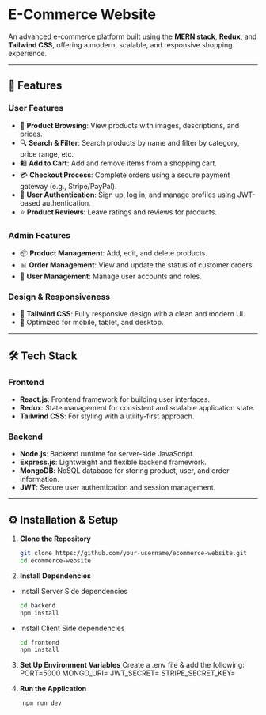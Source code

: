 # E-Commerce Website

An advanced e-commerce platform built using the **MERN stack**, **Redux**, and **Tailwind CSS**, offering a modern, scalable, and responsive shopping experience.

---

## 🚀 Features

### User Features
- 🛒 **Product Browsing**: View products with images, descriptions, and prices.
- 🔍 **Search & Filter**: Search products by name and filter by category, price range, etc.
- 🛍️ **Add to Cart**: Add and remove items from a shopping cart.
- 💳 **Checkout Process**: Complete orders using a secure payment gateway (e.g., Stripe/PayPal).
- 🔐 **User Authentication**: Sign up, log in, and manage profiles using JWT-based authentication.
- ⭐ **Product Reviews**: Leave ratings and reviews for products.

### Admin Features
- 📦 **Product Management**: Add, edit, and delete products.
- 📊 **Order Management**: View and update the status of customer orders.
- 👤 **User Management**: Manage user accounts and roles.

### Design & Responsiveness
- 🎨 **Tailwind CSS**: Fully responsive design with a clean and modern UI.
- 📱 Optimized for mobile, tablet, and desktop.

---

## 🛠️ Tech Stack

### Frontend
- **React.js**: Frontend framework for building user interfaces.
- **Redux**: State management for consistent and scalable application state.
- **Tailwind CSS**: For styling with a utility-first approach.

### Backend
- **Node.js**: Backend runtime for server-side JavaScript.
- **Express.js**: Lightweight and flexible backend framework.
- **MongoDB**: NoSQL database for storing product, user, and order information.
- **JWT**: Secure user authentication and session management.

---

## ⚙️ Installation & Setup

1. **Clone the Repository**
   ```bash
   git clone https://github.com/your-username/ecommerce-website.git
   cd ecommerce-website

2. **Install Dependencies**
- Install Server Side dependencies
   ```bash
   cd backend
   npm install

- Install Client Side dependencies
   ```bash
   cd frontend
   npm install

3. **Set Up Environment Variables** Create a .env file & add the following:
PORT=5000
MONGO_URI=<your-mongo-uri>
JWT_SECRET=<your-jwt-secret>
STRIPE_SECRET_KEY=<your-stripe-secret-key>

4. **Run the Application**
```bash
    npm run dev